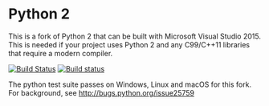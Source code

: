 Python 2
==========

This is a fork of Python 2 that can be built with Microsoft Visual Studio 2015.
This is needed if your project uses Python 2 and any C99/C++11 libraries that
require a modern compiler.

[![Build Status](https://api.travis-ci.org/kovidgoyal/cpython.svg)](https://travis-ci.org/kovidgoyal/cpython)
[![Build status](https://ci.appveyor.com/api/projects/status/github/kovidgoyal/cpython?svg=true)](https://ci.appveyor.com/project/kovidgoyal/cpython)

The python test suite passes on Windows, Linux and macOS for this fork.
For background, see http://bugs.python.org/issue25759
